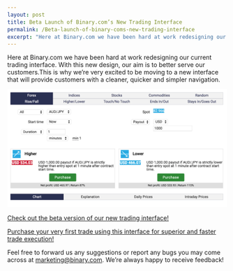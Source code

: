 ```yaml
---
layout: post
title: Beta Launch of Binary.com’s New Trading Interface
permalink: /Beta-launch-of-binary-coms-new-trading-interface
excerpt: "Here at Binary.com we have been hard at work redesigning our current trading interface. With this new design, our aim is to better serve our customers.This is why we’re very excited to be moving to a new..."  
---
```



Here at Binary.com we have been hard at work redesigning our current trading interface. With this new design, our aim is to better serve our customers.This is why we’re very excited to be moving to a new interface that will provide customers with a cleaner, quicker and simpler navigation. 

![](/images/tradingplatform2015.png)

[Check out the beta version of our new trading interface!](https://www.binary.com/trading)

[Purchase your very first trade using this interface for superior and faster trade execution!](https://www.binary.com/trading)

Feel free to forward us any suggestions or report any bugs you may come across at [marketing@binary.com](mailto:marketing@binary.com). We’re always happy to receive feedback!